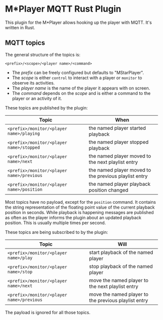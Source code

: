 # M*Player MQTT Rust Plugin 

This plugin for the M*Player allows hooking up the player with MQTT. It's written in Rust.

## MQTT topics

The general structure of the topics is:

    <prefix>/<scope>/<player name>/<command>

* The *prefix* can be freely configured but defaults to "MStarPlayer".
* The *scope* is either `control` to interact with a player or `monitor` to observe its activities.
* The *player name* is the name of the player it appears with on screen.
* The *command* depends on the *scope* and is either a command to the player or an activity of it.

These topics are published by the plugin:

| Topic                                     | When                                                  |
|-------------------------------------------|-------------------------------------------------------|
| `<prefix>/monitor/<player name>/playing`  | the named player started playback                     |
| `<prefix>/monitor/<player name>/stopped`  | the named player stopped playback                     |
| `<prefix>/monitor/<player name>/next`     | the named player moved to the next playlist entry     |
| `<prefix>/monitor/<player name>/previous` | the named player moved to the previous playlist entry |
| `<prefix>/monitor/<player name>/position` | the named player playback position changed            |

Most topics have no payload, except for the `position` command. It contains the string representation of the floating point value of the current playback position in seconds.
While playback is happening messages are published as often as the player informs the plugin about an updated playback position. This is usually multiple times per second.

These topics are being subscribed to by the plugin:

| Topic                                     | Will                                                  |
|-------------------------------------------|-------------------------------------------------------|
| `<prefix>/monitor/<player name>/play`     | start playback of the named player                   |
| `<prefix>/monitor/<player name>/stop`     | stop playback of the named player                    |
| `<prefix>/monitor/<player name>/next`     | move the named player to the next playlist entry     |
| `<prefix>/monitor/<player name>/previous` | move the named player to the previous playlist entry |

The payload is ignored for all those topics.
